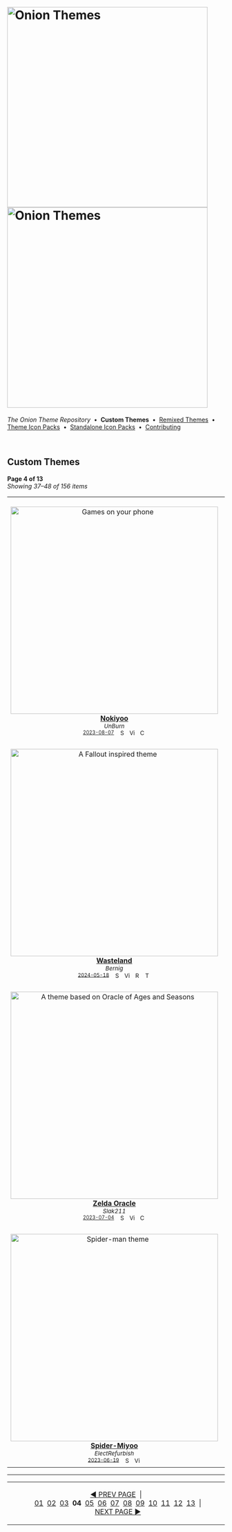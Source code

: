 <p>&nbsp;</p>

# <img alt="Onion Themes" src="https://user-images.githubusercontent.com/44569252/179506709-0db2a8f5-3074-477c-81c4-719f281ddccc.png#gh-dark-mode-only" width="464px"><img alt="Onion Themes" src="https://user-images.githubusercontent.com/44569252/179506712-d5a1a916-7270-4902-aa55-5d93f7ee0f6e.png#gh-light-mode-only" width="464px">

*The Onion Theme Repository* &nbsp;•&nbsp; **Custom&nbsp;Themes** &nbsp;•&nbsp; [Remixed&nbsp;Themes](../remixed/README.md) &nbsp;•&nbsp; [Theme&nbsp;Icon&nbsp;Packs](../icons_themes/README.md) &nbsp;•&nbsp; [Standalone&nbsp;Icon&nbsp;Packs](../icons_standalone/README.md) &nbsp;•&nbsp; [Contributing](../../CONTRIBUTING.md)

<p>&nbsp;</p>


## Custom Themes

**Page 4 of 13**  
*Showing 37–48 of 156 items*
<table align="center"><tr>
<td align="center" valign="top">
&nbsp;&nbsp;&nbsp;&nbsp;&nbsp;&nbsp;&nbsp;&nbsp;&nbsp;&nbsp;&nbsp;&nbsp;&nbsp;&nbsp;&nbsp;&nbsp;&nbsp;&nbsp;&nbsp;&nbsp;&nbsp;&nbsp;&nbsp;&nbsp;&nbsp;&nbsp;&nbsp;&nbsp;&nbsp;&nbsp;&nbsp;&nbsp;&nbsp;<br/>
<a href="https://raw.githubusercontent.com/OnionUI/Themes/main/release/Nokiyoo%20by%20UnBurn.zip">
<img title="Games on your phone" width="480px" src="https://raw.githubusercontent.com/OnionUI/Themes/main/themes/Nokiyoo%20by%20UnBurn/preview.png" /><br/>
<b>Nokiyoo</b>
</a><br/>
<sup><i>UnBurn</i></sup><br>
<sub>
<sup><a title="Last updated: 2023-08-07" href="https://github.com/OnionUI/Themes/commits/main/themes/Nokiyoo by UnBurn">2023-08-07</a></sup> &nbsp;&nbsp;<a href="https://github.com/search?l=ZIP&q=filename%3A%22UnBurn%22+repo%3AOnionUI%2FThemes"><img src="https://user-images.githubusercontent.com/44569252/194037581-698a5004-8b75-4da6-a63d-b41d541ebde2.png" width="16" title="Search themes by this author (Requires GitHub account)"></a>&nbsp;&nbsp;<a href="https://raw.githubusercontent.com/OnionUI/Themes/main/themes/Nokiyoo%20by%20UnBurn/preview.png"><img title="View full-size preview" src="https://user-images.githubusercontent.com/44569252/194037184-ae453506-2536-4c6f-8a19-4a6c1de6ce32.png" width="16"></a>&nbsp;&nbsp;<a href="https://onionui.github.io/bgm_preview.html?theme=Nokiyoo%20by%20UnBurn"><img src="https://user-images.githubusercontent.com/44569252/194010780-d3659ecd-7348-4e44-a81d-06708a4e9734.png" width="16" title="Custom background music included (Click to download MP3 file)"></a>
</sub>
</td>
<td align="center" valign="top">
&nbsp;&nbsp;&nbsp;&nbsp;&nbsp;&nbsp;&nbsp;&nbsp;&nbsp;&nbsp;&nbsp;&nbsp;&nbsp;&nbsp;&nbsp;&nbsp;&nbsp;&nbsp;&nbsp;&nbsp;&nbsp;&nbsp;&nbsp;&nbsp;&nbsp;&nbsp;&nbsp;&nbsp;&nbsp;&nbsp;&nbsp;&nbsp;&nbsp;<br/>
<a href="https://raw.githubusercontent.com/OnionUI/Themes/main/release/RetroRama%20by%20TooGeekCreations.zip">
<img title="Phill's Doodles Comics [featured theme]" width="480px" src="https://raw.githubusercontent.com/OnionUI/Themes/main/themes/RetroRama%20by%20TooGeekCreations/preview.png" /><br/>
<b>RetroRama ★</b>
</a><br/>
<sup><i>TooGeekCreations</i></sup><br>
<sub>
<sup><a title="Last updated: 2024-05-18" href="https://github.com/OnionUI/Themes/commits/main/themes/RetroRama by TooGeekCreations">2024-05-18</a></sup> &nbsp;&nbsp;<a href="https://github.com/search?l=ZIP&q=filename%3A%22TooGeekCreations%22+repo%3AOnionUI%2FThemes"><img src="https://user-images.githubusercontent.com/44569252/194037581-698a5004-8b75-4da6-a63d-b41d541ebde2.png" width="16" title="Search themes by this author (Requires GitHub account)"></a>&nbsp;&nbsp;<a href="https://raw.githubusercontent.com/OnionUI/Themes/main/themes/RetroRama%20by%20TooGeekCreations/preview.png"><img title="View full-size preview" src="https://user-images.githubusercontent.com/44569252/194037184-ae453506-2536-4c6f-8a19-4a6c1de6ce32.png" width="16"></a>&nbsp;&nbsp;<a href="themes/RetroRama%20by%20TooGeekCreations/readme.md"><img src="https://user-images.githubusercontent.com/44569252/215358455-b6a1348b-8161-40d6-9cc1-cc31720377c4.png" height="16" title="README"></a>&nbsp; <a href="https://onionui.github.io/iconpack_preview.html#RetroRama%20by%20TooGeekCreations,RetroRama%20by%20TooGeekCreations:themes/RetroRama%20by%20TooGeekCreations/icons"><img src="https://user-images.githubusercontent.com/44569252/215106002-fbcf1815-8080-447c-94c2-61f161efb503.png" height="16" title="This theme contains an icon pack"></a>
</sub>
</td>
<td align="center" valign="top">
&nbsp;&nbsp;&nbsp;&nbsp;&nbsp;&nbsp;&nbsp;&nbsp;&nbsp;&nbsp;&nbsp;&nbsp;&nbsp;&nbsp;&nbsp;&nbsp;&nbsp;&nbsp;&nbsp;&nbsp;&nbsp;&nbsp;&nbsp;&nbsp;&nbsp;&nbsp;&nbsp;&nbsp;&nbsp;&nbsp;&nbsp;&nbsp;&nbsp;<br/>
<a href="https://raw.githubusercontent.com/OnionUI/Themes/main/release/Blank%20Space%20Inverted%20by%20ElectRefurbish.zip">
<img title="Casual Theme..." width="480px" src="https://raw.githubusercontent.com/OnionUI/Themes/main/themes/Blank%20Space%20Inverted%20by%20ElectRefurbish/preview.png" /><br/>
<b>Blank Space Inverted</b>
</a><br/>
<sup><i>ElectRefurbish</i></sup><br>
<sub>
<sup><a title="Last updated: 2024-05-18" href="https://github.com/OnionUI/Themes/commits/main/themes/Blank Space Inverted by ElectRefurbish">2024-05-18</a></sup> &nbsp;&nbsp;<a href="https://github.com/search?l=ZIP&q=filename%3A%22ElectRefurbish%22+repo%3AOnionUI%2FThemes"><img src="https://user-images.githubusercontent.com/44569252/194037581-698a5004-8b75-4da6-a63d-b41d541ebde2.png" width="16" title="Search themes by this author (Requires GitHub account)"></a>&nbsp;&nbsp;<a href="https://raw.githubusercontent.com/OnionUI/Themes/main/themes/Blank%20Space%20Inverted%20by%20ElectRefurbish/preview.png"><img title="View full-size preview" src="https://user-images.githubusercontent.com/44569252/194037184-ae453506-2536-4c6f-8a19-4a6c1de6ce32.png" width="16"></a>&nbsp; <a href="https://onionui.github.io/iconpack_preview.html#Blank%20Space%20Inverted%20by%20ElectRefurbish,Blank%20Space%20Inverted%20by%20ElectRefurbish:themes/Blank%20Space%20Inverted%20by%20ElectRefurbish/icons"><img src="https://user-images.githubusercontent.com/44569252/215106002-fbcf1815-8080-447c-94c2-61f161efb503.png" height="16" title="This theme contains an icon pack"></a>
</sub>
</td>
</tr><tr>
<td align="center" valign="top">
&nbsp;&nbsp;&nbsp;&nbsp;&nbsp;&nbsp;&nbsp;&nbsp;&nbsp;&nbsp;&nbsp;&nbsp;&nbsp;&nbsp;&nbsp;&nbsp;&nbsp;&nbsp;&nbsp;&nbsp;&nbsp;&nbsp;&nbsp;&nbsp;&nbsp;&nbsp;&nbsp;&nbsp;&nbsp;&nbsp;&nbsp;&nbsp;&nbsp;<br/>
<a href="https://raw.githubusercontent.com/OnionUI/Themes/main/release/Wasteland%20by%20Bernig.zip">
<img title="A Fallout inspired theme" width="480px" src="https://raw.githubusercontent.com/OnionUI/Themes/main/themes/Wasteland%20by%20Bernig/preview.png" /><br/>
<b>Wasteland</b>
</a><br/>
<sup><i>Bernig</i></sup><br>
<sub>
<sup><a title="Last updated: 2024-05-18" href="https://github.com/OnionUI/Themes/commits/main/themes/Wasteland by Bernig">2024-05-18</a></sup> &nbsp;&nbsp;<a href="https://github.com/search?l=ZIP&q=filename%3A%22Bernig%22+repo%3AOnionUI%2FThemes"><img src="https://user-images.githubusercontent.com/44569252/194037581-698a5004-8b75-4da6-a63d-b41d541ebde2.png" width="16" title="Search themes by this author (Requires GitHub account)"></a>&nbsp;&nbsp;<a href="https://raw.githubusercontent.com/OnionUI/Themes/main/themes/Wasteland%20by%20Bernig/preview.png"><img title="View full-size preview" src="https://user-images.githubusercontent.com/44569252/194037184-ae453506-2536-4c6f-8a19-4a6c1de6ce32.png" width="16"></a>&nbsp;&nbsp;<a href="themes/Wasteland%20by%20Bernig/README.txt"><img src="https://user-images.githubusercontent.com/44569252/215358455-b6a1348b-8161-40d6-9cc1-cc31720377c4.png" height="16" title="README"></a>&nbsp; <a href="https://onionui.github.io/iconpack_preview.html#Wasteland%20by%20Bernig,Wasteland%20by%20Bernig:themes/Wasteland%20by%20Bernig/icons"><img src="https://user-images.githubusercontent.com/44569252/215106002-fbcf1815-8080-447c-94c2-61f161efb503.png" height="16" title="This theme contains an icon pack"></a>
</sub>
</td>
<td align="center" valign="top">
&nbsp;&nbsp;&nbsp;&nbsp;&nbsp;&nbsp;&nbsp;&nbsp;&nbsp;&nbsp;&nbsp;&nbsp;&nbsp;&nbsp;&nbsp;&nbsp;&nbsp;&nbsp;&nbsp;&nbsp;&nbsp;&nbsp;&nbsp;&nbsp;&nbsp;&nbsp;&nbsp;&nbsp;&nbsp;&nbsp;&nbsp;&nbsp;&nbsp;<br/>
<a href="https://raw.githubusercontent.com/OnionUI/Themes/main/release/Blank%20Space%20by%20ElectRefurbish.zip">
<img title="Casual Theme..." width="480px" src="https://raw.githubusercontent.com/OnionUI/Themes/main/themes/Blank%20Space%20by%20ElectRefurbish/preview.png" /><br/>
<b>Blank Space</b>
</a><br/>
<sup><i>ElectRefurbish</i></sup><br>
<sub>
<sup><a title="Last updated: 2024-05-18" href="https://github.com/OnionUI/Themes/commits/main/themes/Blank Space by ElectRefurbish">2024-05-18</a></sup> &nbsp;&nbsp;<a href="https://github.com/search?l=ZIP&q=filename%3A%22ElectRefurbish%22+repo%3AOnionUI%2FThemes"><img src="https://user-images.githubusercontent.com/44569252/194037581-698a5004-8b75-4da6-a63d-b41d541ebde2.png" width="16" title="Search themes by this author (Requires GitHub account)"></a>&nbsp;&nbsp;<a href="https://raw.githubusercontent.com/OnionUI/Themes/main/themes/Blank%20Space%20by%20ElectRefurbish/preview.png"><img title="View full-size preview" src="https://user-images.githubusercontent.com/44569252/194037184-ae453506-2536-4c6f-8a19-4a6c1de6ce32.png" width="16"></a>&nbsp; <a href="https://onionui.github.io/iconpack_preview.html#Blank%20Space%20by%20ElectRefurbish,Blank%20Space%20by%20ElectRefurbish:themes/Blank%20Space%20by%20ElectRefurbish/icons"><img src="https://user-images.githubusercontent.com/44569252/215106002-fbcf1815-8080-447c-94c2-61f161efb503.png" height="16" title="This theme contains an icon pack"></a>
</sub>
</td>
<td align="center" valign="top">
&nbsp;&nbsp;&nbsp;&nbsp;&nbsp;&nbsp;&nbsp;&nbsp;&nbsp;&nbsp;&nbsp;&nbsp;&nbsp;&nbsp;&nbsp;&nbsp;&nbsp;&nbsp;&nbsp;&nbsp;&nbsp;&nbsp;&nbsp;&nbsp;&nbsp;&nbsp;&nbsp;&nbsp;&nbsp;&nbsp;&nbsp;&nbsp;&nbsp;<br/>
<a href="https://raw.githubusercontent.com/OnionUI/Themes/main/release/999-in-1%20by%20UnBurn.zip">
<img title="If Brick Game was still cool" width="480px" src="https://raw.githubusercontent.com/OnionUI/Themes/main/themes/999-in-1%20by%20UnBurn/preview.png" /><br/>
<b>999-in-1</b>
</a><br/>
<sup><i>UnBurn</i></sup><br>
<sub>
<sup><a title="Last updated: 2023-07-04" href="https://github.com/OnionUI/Themes/commits/main/themes/999-in-1 by UnBurn">2023-07-04</a></sup> &nbsp;&nbsp;<a href="https://github.com/search?l=ZIP&q=filename%3A%22UnBurn%22+repo%3AOnionUI%2FThemes"><img src="https://user-images.githubusercontent.com/44569252/194037581-698a5004-8b75-4da6-a63d-b41d541ebde2.png" width="16" title="Search themes by this author (Requires GitHub account)"></a>&nbsp;&nbsp;<a href="https://raw.githubusercontent.com/OnionUI/Themes/main/themes/999-in-1%20by%20UnBurn/preview.png"><img title="View full-size preview" src="https://user-images.githubusercontent.com/44569252/194037184-ae453506-2536-4c6f-8a19-4a6c1de6ce32.png" width="16"></a>&nbsp;&nbsp;<a href="https://onionui.github.io/bgm_preview.html?theme=999-in-1%20by%20UnBurn"><img src="https://user-images.githubusercontent.com/44569252/194010780-d3659ecd-7348-4e44-a81d-06708a4e9734.png" width="16" title="Custom background music included (Click to download MP3 file)"></a>
</sub>
</td>
</tr><tr>
<td align="center" valign="top">
&nbsp;&nbsp;&nbsp;&nbsp;&nbsp;&nbsp;&nbsp;&nbsp;&nbsp;&nbsp;&nbsp;&nbsp;&nbsp;&nbsp;&nbsp;&nbsp;&nbsp;&nbsp;&nbsp;&nbsp;&nbsp;&nbsp;&nbsp;&nbsp;&nbsp;&nbsp;&nbsp;&nbsp;&nbsp;&nbsp;&nbsp;&nbsp;&nbsp;<br/>
<a href="https://raw.githubusercontent.com/OnionUI/Themes/main/release/Zelda%20Oracle%20by%20Slak211.zip">
<img title="A theme based on Oracle of Ages and Seasons" width="480px" src="https://raw.githubusercontent.com/OnionUI/Themes/main/themes/Zelda%20Oracle%20by%20Slak211/preview.png" /><br/>
<b>Zelda Oracle</b>
</a><br/>
<sup><i>Slak211</i></sup><br>
<sub>
<sup><a title="Last updated: 2023-07-04" href="https://github.com/OnionUI/Themes/commits/main/themes/Zelda Oracle by Slak211">2023-07-04</a></sup> &nbsp;&nbsp;<a href="https://github.com/search?l=ZIP&q=filename%3A%22Slak211%22+repo%3AOnionUI%2FThemes"><img src="https://user-images.githubusercontent.com/44569252/194037581-698a5004-8b75-4da6-a63d-b41d541ebde2.png" width="16" title="Search themes by this author (Requires GitHub account)"></a>&nbsp;&nbsp;<a href="https://raw.githubusercontent.com/OnionUI/Themes/main/themes/Zelda%20Oracle%20by%20Slak211/preview.png"><img title="View full-size preview" src="https://user-images.githubusercontent.com/44569252/194037184-ae453506-2536-4c6f-8a19-4a6c1de6ce32.png" width="16"></a>&nbsp;&nbsp;<a href="https://onionui.github.io/bgm_preview.html?theme=Zelda%20Oracle%20by%20Slak211"><img src="https://user-images.githubusercontent.com/44569252/194010780-d3659ecd-7348-4e44-a81d-06708a4e9734.png" width="16" title="Custom background music included (Click to download MP3 file)"></a>
</sub>
</td>
<td align="center" valign="top">
&nbsp;&nbsp;&nbsp;&nbsp;&nbsp;&nbsp;&nbsp;&nbsp;&nbsp;&nbsp;&nbsp;&nbsp;&nbsp;&nbsp;&nbsp;&nbsp;&nbsp;&nbsp;&nbsp;&nbsp;&nbsp;&nbsp;&nbsp;&nbsp;&nbsp;&nbsp;&nbsp;&nbsp;&nbsp;&nbsp;&nbsp;&nbsp;&nbsp;<br/>
<a href="https://raw.githubusercontent.com/OnionUI/Themes/main/release/Beneath%20The%20Mask%20by%20UnBurn.zip">
<img title="Persona 5 in Miyoo form" width="480px" src="https://raw.githubusercontent.com/OnionUI/Themes/main/themes/Beneath%20The%20Mask%20by%20UnBurn/preview.png" /><br/>
<b>Beneath The Mask</b>
</a><br/>
<sup><i>UnBurn</i></sup><br>
<sub>
<sup><a title="Last updated: 2023-07-03" href="https://github.com/OnionUI/Themes/commits/main/themes/Beneath The Mask by UnBurn">2023-07-03</a></sup> &nbsp;&nbsp;<a href="https://github.com/search?l=ZIP&q=filename%3A%22UnBurn%22+repo%3AOnionUI%2FThemes"><img src="https://user-images.githubusercontent.com/44569252/194037581-698a5004-8b75-4da6-a63d-b41d541ebde2.png" width="16" title="Search themes by this author (Requires GitHub account)"></a>&nbsp;&nbsp;<a href="https://raw.githubusercontent.com/OnionUI/Themes/main/themes/Beneath%20The%20Mask%20by%20UnBurn/preview.png"><img title="View full-size preview" src="https://user-images.githubusercontent.com/44569252/194037184-ae453506-2536-4c6f-8a19-4a6c1de6ce32.png" width="16"></a>&nbsp;&nbsp;<a href="https://onionui.github.io/bgm_preview.html?theme=Beneath%20The%20Mask%20by%20UnBurn"><img src="https://user-images.githubusercontent.com/44569252/194010780-d3659ecd-7348-4e44-a81d-06708a4e9734.png" width="16" title="Custom background music included (Click to download MP3 file)"></a>
</sub>
</td>
<td align="center" valign="top">
&nbsp;&nbsp;&nbsp;&nbsp;&nbsp;&nbsp;&nbsp;&nbsp;&nbsp;&nbsp;&nbsp;&nbsp;&nbsp;&nbsp;&nbsp;&nbsp;&nbsp;&nbsp;&nbsp;&nbsp;&nbsp;&nbsp;&nbsp;&nbsp;&nbsp;&nbsp;&nbsp;&nbsp;&nbsp;&nbsp;&nbsp;&nbsp;&nbsp;<br/>
<a href="https://raw.githubusercontent.com/OnionUI/Themes/main/release/Pocket%20Gank%20by%20UnBurn.zip">
<img title="League of Legends theme" width="480px" src="https://raw.githubusercontent.com/OnionUI/Themes/main/themes/Pocket%20Gank%20by%20UnBurn/preview.png" /><br/>
<b>Pocket Gank</b>
</a><br/>
<sup><i>UnBurn</i></sup><br>
<sub>
<sup><a title="Last updated: 2023-07-03" href="https://github.com/OnionUI/Themes/commits/main/themes/Pocket Gank by UnBurn">2023-07-03</a></sup> &nbsp;&nbsp;<a href="https://github.com/search?l=ZIP&q=filename%3A%22UnBurn%22+repo%3AOnionUI%2FThemes"><img src="https://user-images.githubusercontent.com/44569252/194037581-698a5004-8b75-4da6-a63d-b41d541ebde2.png" width="16" title="Search themes by this author (Requires GitHub account)"></a>&nbsp;&nbsp;<a href="https://raw.githubusercontent.com/OnionUI/Themes/main/themes/Pocket%20Gank%20by%20UnBurn/preview.png"><img title="View full-size preview" src="https://user-images.githubusercontent.com/44569252/194037184-ae453506-2536-4c6f-8a19-4a6c1de6ce32.png" width="16"></a>&nbsp;&nbsp;<a href="https://onionui.github.io/bgm_preview.html?theme=Pocket%20Gank%20by%20UnBurn"><img src="https://user-images.githubusercontent.com/44569252/194010780-d3659ecd-7348-4e44-a81d-06708a4e9734.png" width="16" title="Custom background music included (Click to download MP3 file)"></a>
</sub>
</td>
</tr><tr>
<td align="center" valign="top">
&nbsp;&nbsp;&nbsp;&nbsp;&nbsp;&nbsp;&nbsp;&nbsp;&nbsp;&nbsp;&nbsp;&nbsp;&nbsp;&nbsp;&nbsp;&nbsp;&nbsp;&nbsp;&nbsp;&nbsp;&nbsp;&nbsp;&nbsp;&nbsp;&nbsp;&nbsp;&nbsp;&nbsp;&nbsp;&nbsp;&nbsp;&nbsp;&nbsp;<br/>
<a href="https://raw.githubusercontent.com/OnionUI/Themes/main/release/Spider-Miyoo%20by%20ElectRefurbish.zip">
<img title="Spider-man theme" width="480px" src="https://raw.githubusercontent.com/OnionUI/Themes/main/themes/Spider-Miyoo%20by%20ElectRefurbish/preview.png" /><br/>
<b>Spider-Miyoo</b>
</a><br/>
<sup><i>ElectRefurbish</i></sup><br>
<sub>
<sup><a title="Last updated: 2023-06-19" href="https://github.com/OnionUI/Themes/commits/main/themes/Spider-Miyoo by ElectRefurbish">2023-06-19</a></sup> &nbsp;&nbsp;<a href="https://github.com/search?l=ZIP&q=filename%3A%22ElectRefurbish%22+repo%3AOnionUI%2FThemes"><img src="https://user-images.githubusercontent.com/44569252/194037581-698a5004-8b75-4da6-a63d-b41d541ebde2.png" width="16" title="Search themes by this author (Requires GitHub account)"></a>&nbsp;&nbsp;<a href="https://raw.githubusercontent.com/OnionUI/Themes/main/themes/Spider-Miyoo%20by%20ElectRefurbish/preview.png"><img title="View full-size preview" src="https://user-images.githubusercontent.com/44569252/194037184-ae453506-2536-4c6f-8a19-4a6c1de6ce32.png" width="16"></a>
</sub>
</td>
<td align="center" valign="top">
&nbsp;&nbsp;&nbsp;&nbsp;&nbsp;&nbsp;&nbsp;&nbsp;&nbsp;&nbsp;&nbsp;&nbsp;&nbsp;&nbsp;&nbsp;&nbsp;&nbsp;&nbsp;&nbsp;&nbsp;&nbsp;&nbsp;&nbsp;&nbsp;&nbsp;&nbsp;&nbsp;&nbsp;&nbsp;&nbsp;&nbsp;&nbsp;&nbsp;<br/>
<a href="https://raw.githubusercontent.com/OnionUI/Themes/main/release/Notebook%20Kawaii%20by%20UnBurn.zip">
<img title="Kawaii theme in a notebook" width="480px" src="https://raw.githubusercontent.com/OnionUI/Themes/main/themes/Notebook%20Kawaii%20by%20UnBurn/preview.png" /><br/>
<b>Notebook Kawaii</b>
</a><br/>
<sup><i>UnBurn</i></sup><br>
<sub>
<sup><a title="Last updated: 2024-05-18" href="https://github.com/OnionUI/Themes/commits/main/themes/Notebook Kawaii by UnBurn">2024-05-18</a></sup> &nbsp;&nbsp;<a href="https://github.com/search?l=ZIP&q=filename%3A%22UnBurn%22+repo%3AOnionUI%2FThemes"><img src="https://user-images.githubusercontent.com/44569252/194037581-698a5004-8b75-4da6-a63d-b41d541ebde2.png" width="16" title="Search themes by this author (Requires GitHub account)"></a>&nbsp;&nbsp;<a href="https://raw.githubusercontent.com/OnionUI/Themes/main/themes/Notebook%20Kawaii%20by%20UnBurn/preview.png"><img title="View full-size preview" src="https://user-images.githubusercontent.com/44569252/194037184-ae453506-2536-4c6f-8a19-4a6c1de6ce32.png" width="16"></a>&nbsp; <a href="https://onionui.github.io/iconpack_preview.html#Notebook%20Kawaii%20by%20UnBurn,Notebook%20Kawaii%20by%20UnBurn:themes/Notebook%20Kawaii%20by%20UnBurn/icons"><img src="https://user-images.githubusercontent.com/44569252/215106002-fbcf1815-8080-447c-94c2-61f161efb503.png" height="16" title="This theme contains an icon pack"></a>
</sub>
</td>
<td align="center" valign="top">
&nbsp;&nbsp;&nbsp;&nbsp;&nbsp;&nbsp;&nbsp;&nbsp;&nbsp;&nbsp;&nbsp;&nbsp;&nbsp;&nbsp;&nbsp;&nbsp;&nbsp;&nbsp;&nbsp;&nbsp;&nbsp;&nbsp;&nbsp;&nbsp;&nbsp;&nbsp;&nbsp;&nbsp;&nbsp;&nbsp;&nbsp;&nbsp;&nbsp;<br/>
<a href="https://raw.githubusercontent.com/OnionUI/Themes/main/release/Dragon%20Ball%20Mini%20by%20UnBurn.zip">
<img title="Dragon Ball Z inspired theme" width="480px" src="https://raw.githubusercontent.com/OnionUI/Themes/main/themes/Dragon%20Ball%20Mini%20by%20UnBurn/preview.png" /><br/>
<b>Dragon Ball Mini</b>
</a><br/>
<sup><i>UnBurn</i></sup><br>
<sub>
<sup><a title="Last updated: 2023-07-03" href="https://github.com/OnionUI/Themes/commits/main/themes/Dragon Ball Mini by UnBurn">2023-07-03</a></sup> &nbsp;&nbsp;<a href="https://github.com/search?l=ZIP&q=filename%3A%22UnBurn%22+repo%3AOnionUI%2FThemes"><img src="https://user-images.githubusercontent.com/44569252/194037581-698a5004-8b75-4da6-a63d-b41d541ebde2.png" width="16" title="Search themes by this author (Requires GitHub account)"></a>&nbsp;&nbsp;<a href="https://raw.githubusercontent.com/OnionUI/Themes/main/themes/Dragon%20Ball%20Mini%20by%20UnBurn/preview.png"><img title="View full-size preview" src="https://user-images.githubusercontent.com/44569252/194037184-ae453506-2536-4c6f-8a19-4a6c1de6ce32.png" width="16"></a>&nbsp;&nbsp;<a href="https://onionui.github.io/bgm_preview.html?theme=Dragon%20Ball%20Mini%20by%20UnBurn"><img src="https://user-images.githubusercontent.com/44569252/194010780-d3659ecd-7348-4e44-a81d-06708a4e9734.png" width="16" title="Custom background music included (Click to download MP3 file)"></a>
</sub>
</td>

</tr></table>


---

<table align="center"><tr><td align="center" valign="top">

[◀&nbsp;PREV&nbsp;PAGE](README.p03.md)&nbsp;&nbsp;|&nbsp;&nbsp;[01](README.md)&nbsp;&nbsp;[02](README.p02.md)&nbsp;&nbsp;[03](README.p03.md)&nbsp;&nbsp;**04**&nbsp;&nbsp;[05](README.p05.md)&nbsp;&nbsp;[06](README.p06.md)&nbsp;&nbsp;[07](README.p07.md)&nbsp;&nbsp;[08](README.p08.md)&nbsp;&nbsp;[09](README.p09.md)&nbsp;&nbsp;[10](README.p10.md)&nbsp;&nbsp;[11](README.p11.md)&nbsp;&nbsp;[12](README.p12.md)&nbsp;&nbsp;[13](README.p13.md)&nbsp;&nbsp;|&nbsp;&nbsp;[NEXT&nbsp;PAGE&nbsp;▶](README.p05.md)</td></tr></table>